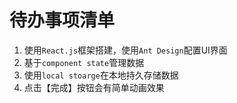 # 待办事项清单
1. 使用`React.js`框架搭建，使用`Ant Design`配置UI界面
2. 基于`component state`管理数据
3. 使用`local stoarge`在本地持久存储数据
4. 点击【完成】按钮会有简单动画效果